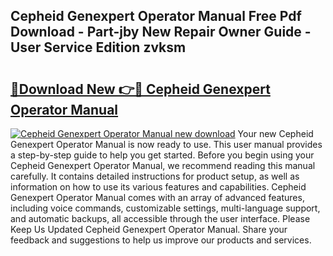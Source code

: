 ## Cepheid Genexpert Operator Manual Free Pdf Download - Part-jby New Repair Owner Guide - User Service Edition zvksm

# <h2><a href="http://bc22659.oget.top/?id=Cepheid+Genexpert+Operator+Manual">🔗Download New 👉🔴 Cepheid Genexpert Operator Manual</a></h2>

[![Cepheid Genexpert Operator Manual new download](https://i.imgur.com/5g1atiW.png)](http://bc22659.oget.top/?id=Cepheid+Genexpert+Operator+Manual)
Your new Cepheid Genexpert Operator Manual is now ready to use. This user manual provides a step-by-step guide to help you get started. Before you begin using your Cepheid Genexpert Operator Manual, we recommend reading this manual carefully. It contains detailed instructions for product setup, as well as information on how to use its various features and capabilities. Cepheid Genexpert Operator Manual comes with an array of advanced features, including voice commands, customizable settings, multi-language support, and automatic backups, all accessible through the user interface. Please Keep Us Updated Cepheid Genexpert Operator Manual. Share your feedback and suggestions to help us improve our products and services.
